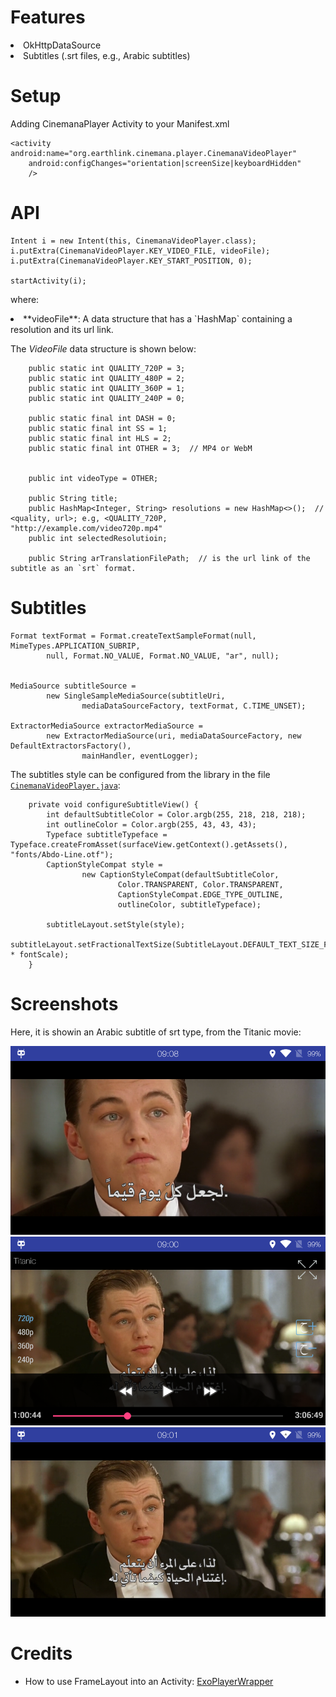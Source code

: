 Features
==
<li> OkHttpDataSource
<li> Subtitles (.srt files, e.g., Arabic subtitles)



Setup
==
Adding CinemanaPlayer Activity to your Manifest.xml
```
<activity android:name="org.earthlink.cinemana.player.CinemanaVideoPlayer"
    android:configChanges="orientation|screenSize|keyboardHidden"
    />
```


API
==
```
Intent i = new Intent(this, CinemanaVideoPlayer.class);
i.putExtra(CinemanaVideoPlayer.KEY_VIDEO_FILE, videoFile);
i.putExtra(CinemanaVideoPlayer.KEY_START_POSITION, 0);

startActivity(i);

```


where:
<li> **videoFile**: A data structure that has a `HashMap` containing a resolution and its url link.

The *VideoFile* data structure is shown below:

```
    public static int QUALITY_720P = 3;
    public static int QUALITY_480P = 2;
    public static int QUALITY_360P = 1;
    public static int QUALITY_240P = 0;

    public static final int DASH = 0;
    public static final int SS = 1;
    public static final int HLS = 2;
    public static final int OTHER = 3;  // MP4 or WebM


    public int videoType = OTHER;

    public String title;
    public HashMap<Integer, String> resolutions = new HashMap<>();  // <quality, url>; e.g, <QUALITY_720P,     "http://example.com/video720p.mp4"
    public int selectedResolutioin;

    public String arTranslationFilePath;  // is the url link of the subtitle as an `srt` format.

```


Subtitles
==

```
Format textFormat = Format.createTextSampleFormat(null, MimeTypes.APPLICATION_SUBRIP,
        null, Format.NO_VALUE, Format.NO_VALUE, "ar", null);


MediaSource subtitleSource =
        new SingleSampleMediaSource(subtitleUri,
                mediaDataSourceFactory, textFormat, C.TIME_UNSET);

ExtractorMediaSource extractorMediaSource =
        new ExtractorMediaSource(uri, mediaDataSourceFactory, new DefaultExtractorsFactory(),
                mainHandler, eventLogger);
```

The subtitles style can be configured from the library in the file [`CinemanaVideoPlayer.java`](https://github.com/bluemix/CinemanaPlayer/blob/master/cinemanna-player-library/src/main/java/org/earthlink/cinemana/player/CinemanaVideoPlayer.java):


```
    private void configureSubtitleView() {
        int defaultSubtitleColor = Color.argb(255, 218, 218, 218);
        int outlineColor = Color.argb(255, 43, 43, 43);
        Typeface subtitleTypeface = Typeface.createFromAsset(surfaceView.getContext().getAssets(), "fonts/Abdo-Line.otf");
        CaptionStyleCompat style =
                new CaptionStyleCompat(defaultSubtitleColor,
                        Color.TRANSPARENT, Color.TRANSPARENT,
                        CaptionStyleCompat.EDGE_TYPE_OUTLINE,
                        outlineColor, subtitleTypeface);

        subtitleLayout.setStyle(style);
        subtitleLayout.setFractionalTextSize(SubtitleLayout.DEFAULT_TEXT_SIZE_FRACTION * fontScale);
    }
```


Screenshots
==
Here, it is showin an Arabic subtitle of srt type, from the Titanic movie:

![Arabic subtitle ExoPlayer](art/sc01.png "Arabic subtitle ExoPlayer")
![Arabic subtitle ExoPlayer](art/sc04.png "Arabic subtitle ExoPlayer")
![Arabic subtitle ExoPlayer](art/sc03.png "Arabic subtitle ExoPlayer")






Credits
==
* How to use FrameLayout into an Activity: [ExoPlayerWrapper](https://github.com/cklar/ExoPlayerWrapper)
